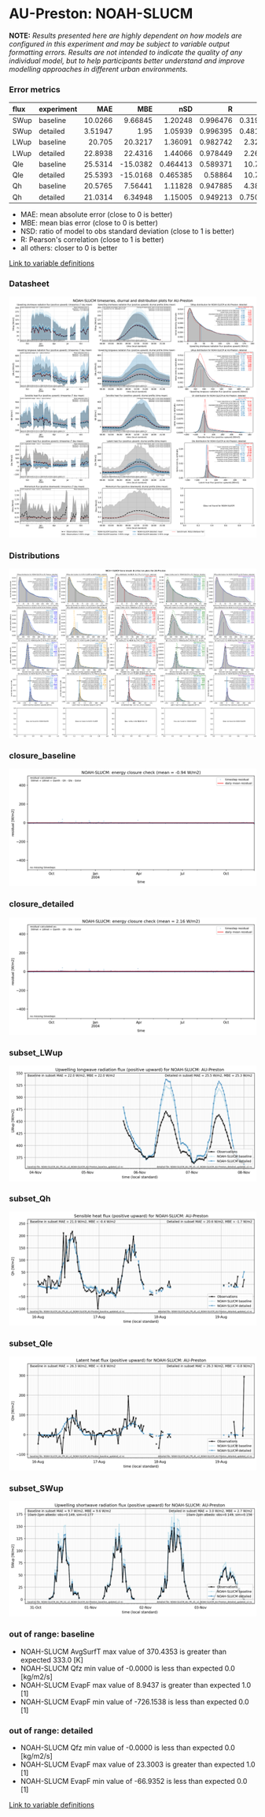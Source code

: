 # AU-Preston: NOAH-SLUCM

**NOTE:** *Results presented here are highly dependent on how models are configured in this experiment and may be subject to variable output formatting errors. Results are not intended to indicate the quality of any individual model, but to help participants better understand and improve modelling approaches in different urban environments.*

### Error metrics

| flux   | experiment   |      MAE |       MBE |      nSD |        R |       5th |     95th |    cRMSE |     AMBE |     1-nSD |        1-R |   nSkewness |   nKurtosis |   Overlap |
|:-------|:-------------|---------:|----------:|---------:|---------:|----------:|---------:|---------:|---------:|----------:|-----------:|------------:|------------:|----------:|
| SWup   | baseline     | 10.0266  |   9.66845 | 1.20248  | 0.996476 |  0.319836 | 30.0588  | 0.222426 |  9.66845 | 0.20248   | 0.00352408 |   0.0424547 |  0.075113   | 0.0965954 |
| SWup   | detailed     |  3.51947 |   1.95    | 1.05939  | 0.996395 |  0.481294 |  9.10053 | 0.105669 |  1.95    | 0.0593913 | 0.00360524 |   0.0466222 |  0.0824791  | 0.0662272 |
| LWup   | baseline     | 20.705   |  20.3217  | 1.36091  | 0.982742 |  2.32773  | 55.0061  | 0.420986 | 20.3217  | 0.360909  | 0.0172582  |   0.0180799 |  0.0697307  | 0.153252  |
| LWup   | detailed     | 22.8938  |  22.4316  | 1.44066  | 0.978449 |  2.26386  | 66.5708  | 0.506235 | 22.4316  | 0.440659  | 0.0215506  |   0.0631944 |  0.00121101 | 0.152207  |
| Qle    | baseline     | 25.5314  | -15.0382  | 0.464413 | 0.589371 | 10.7136   | 62.8932  | 0.817469 | 15.0382  | 0.535587  | 0.410629   |   0.0510262 |  0.55588    | 0.239314  |
| Qle    | detailed     | 25.5393  | -15.0168  | 0.465385 | 0.58864  | 10.7134   | 62.8932  | 0.817738 | 15.0168  | 0.534615  | 0.41136    |   0.0457572 |  0.543723   | 0.240312  |
| Qh     | baseline     | 20.5765  |   7.56441 | 1.11828  | 0.947885 |  4.38525  | 41.893   | 0.361317 |  7.56441 | 0.118281  | 0.0521155  |   0.0293101 |  0.0360355  | 0.0970975 |
| Qh     | detailed     | 21.0314  |   6.34948 | 1.15005  | 0.949213 |  0.750236 | 48.1393  | 0.373269 |  6.34948 | 0.150048  | 0.0507873  |   0.0189572 |  0.0693615  | 0.135171  |

 - MAE: mean absolute error (close to 0 is better)
 - MBE: mean bias error (close to 0 is better)
 - NSD: ratio of model to obs standard deviation (close to 1 is better)
 - R: Pearson's correlation (close to 1 is better)
 - all others: closer to 0 is better

[Link to variable definitions](../modelattrs/variable_definitions.md)

### <a name="datasheet"></a>Datasheet
[![NOAH-SLUCM_AU-Preston_Datasheet.png](NOAH-SLUCM_AU-Preston_Datasheet.png)](NOAH-SLUCM_AU-Preston_Datasheet.png)

### <a name="distributions"></a>Distributions
[![NOAH-SLUCM_AU-Preston_Distributions.png](NOAH-SLUCM_AU-Preston_Distributions.png)](NOAH-SLUCM_AU-Preston_Distributions.png)

### <a name="closure_baseline"></a>closure_baseline
[![NOAH-SLUCM_AU-Preston_closure_baseline.png](NOAH-SLUCM_AU-Preston_closure_baseline.png)](NOAH-SLUCM_AU-Preston_closure_baseline.png)

### <a name="closure_detailed"></a>closure_detailed
[![NOAH-SLUCM_AU-Preston_closure_detailed.png](NOAH-SLUCM_AU-Preston_closure_detailed.png)](NOAH-SLUCM_AU-Preston_closure_detailed.png)

### <a name="subset_lwup"></a>subset_LWup
[![NOAH-SLUCM_AU-Preston_subset_LWup.png](NOAH-SLUCM_AU-Preston_subset_LWup.png)](NOAH-SLUCM_AU-Preston_subset_LWup.png)

### <a name="subset_qh"></a>subset_Qh
[![NOAH-SLUCM_AU-Preston_subset_Qh.png](NOAH-SLUCM_AU-Preston_subset_Qh.png)](NOAH-SLUCM_AU-Preston_subset_Qh.png)

### <a name="subset_qle"></a>subset_Qle
[![NOAH-SLUCM_AU-Preston_subset_Qle.png](NOAH-SLUCM_AU-Preston_subset_Qle.png)](NOAH-SLUCM_AU-Preston_subset_Qle.png)

### <a name="subset_swup"></a>subset_SWup
[![NOAH-SLUCM_AU-Preston_subset_SWup.png](NOAH-SLUCM_AU-Preston_subset_SWup.png)](NOAH-SLUCM_AU-Preston_subset_SWup.png)

### out of range: baseline

 - NOAH-SLUCM AvgSurfT max value of 370.4353 is greater than expected 333.0 [K]
 - NOAH-SLUCM Qfz min value of -0.0000 is less than expected 0.0 [kg/m2/s]
 - NOAH-SLUCM EvapF max value of 8.9437 is greater than expected 1.0 [1]
 - NOAH-SLUCM EvapF min value of -726.1538 is less than expected 0.0 [1]

### out of range: detailed

 - NOAH-SLUCM Qfz min value of -0.0000 is less than expected 0.0 [kg/m2/s]
 - NOAH-SLUCM EvapF max value of 23.3003 is greater than expected 1.0 [1]
 - NOAH-SLUCM EvapF min value of -66.9352 is less than expected 0.0 [1]


[Link to variable definitions](../modelattrs/variable_definitions.md)

